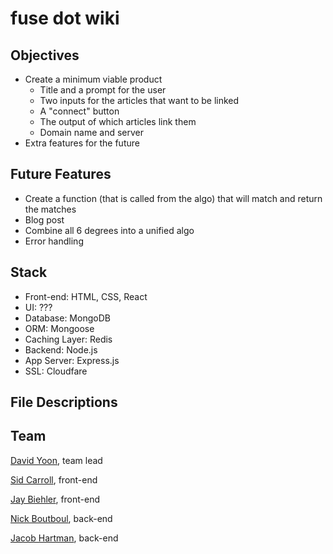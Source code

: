 # fuse dot wiki

## Objectives
 * Create a minimum viable product
   - Title and a prompt for the user
   - Two inputs for the articles that want to be linked
   - A "connect" button
   - The output of which articles link them
   - Domain name and server
 * Extra features for the future

## Future Features
 * Create a function (that is called from the algo) that will match and return the matches
 * Blog post
 * Combine all 6 degrees into a unified algo
 * Error handling

## Stack
 * Front-end: HTML, CSS, React
 * UI: ???
 * Database: MongoDB
 * ORM: Mongoose
 * Caching Layer: Redis
 * Backend: Node.js
 * App Server: Express.js
 * SSL: Cloudfare

## File Descriptions

## Team
[David Yoon](https://github.com/daveyoon64), team lead

[Sid Carroll](https://github.com/squidcarroll), front-end

[Jay Biehler](https://github.com/biehler), front-end

[Nick Boutboul](https://github.com/raid55), back-end

[Jacob Hartman](https://github.com/jacobbhartman), back-end
